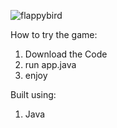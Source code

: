 ![flappybird](https://github.com/Hozayfa-18/Flappy-Bird/assets/80411230/33e79c3c-08bf-4537-95ba-c29d09517a98)

How to try the game:
1. Download the Code
2. run app.java
3. enjoy

Built using:
1. Java

